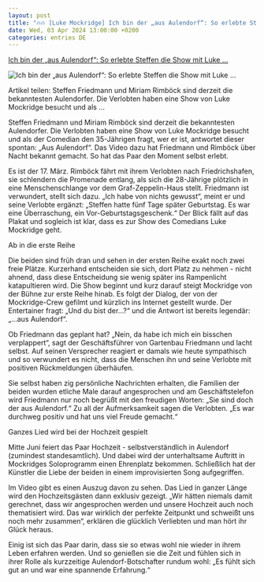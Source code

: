 ```yaml
---
layout: post
title: "🔥🔥 [Luke Mockridge] Ich bin der „aus Aulendorf“: So erlebte Steffen die Show mit Luke ..."
date: Wed, 03 Apr 2024 13:00:00 +0200
categories: entries DE
---
```

[Ich bin der „aus Aulendorf“: So erlebte Steffen die Show mit Luke ...](https://www.schwaebische.de/regional/oberschwaben/aulendorf/ich-bin-der-aus-aulendorf-so-erlebte-steffen-die-show-mit-luke-mockridge-2403770)

![Ich bin der „aus Aulendorf“: So erlebte Steffen die Show mit Luke ...](https://cdn.schwaebische.de/2024/04/03/2e09e0fc-7732-4431-bd97-b05f4e73ad67.jpeg)

Artikel teilen: Steffen Friedmann und Miriam Rimböck sind derzeit die bekanntesten Aulendorfer. Die Verlobten haben eine Show von Luke Mockridge besucht und als ...

Steffen Friedmann und Miriam Rimböck sind derzeit die bekanntesten Aulendorfer. Die Verlobten haben eine Show von Luke Mockridge besucht und als der Comedian den 35-Jährigen fragt, wer er ist, antwortet dieser spontan: „Aus Aulendorf“. Das Video dazu hat Friedmann und Rimböck über Nacht bekannt gemacht. So hat das Paar den Moment selbst erlebt.

Es ist der 17. März. Rimböck fährt mit ihrem Verlobten nach Friedrichshafen, sie schlendern die Promenade entlang, als sich die 28-Jährige plötzlich in eine Menschenschlange vor dem Graf-Zeppelin-Haus stellt. Friedmann ist verwundert, stellt sich dazu. „Ich habe von nichts gewusst“, meint er und seine Verlobte ergänzt: „Steffen hatte fünf Tage später Geburtstag. Es war eine Überraschung, ein Vor-Geburtstagsgeschenk.“ Der Blick fällt auf das Plakat und sogleich ist klar, dass es zur Show des Comedians Luke Mockridge geht.

Ab in die erste Reihe

Die beiden sind früh dran und sehen in der ersten Reihe exakt noch zwei freie Plätze. Kurzerhand entscheiden sie sich, dort Platz zu nehmen - nicht ahnend, dass diese Entscheidung sie wenig später ins Rampenlicht katapultieren wird. Die Show beginnt und kurz darauf steigt Mockridge von der Bühne zur erste Reihe hinab. Es folgt der Dialog, der von der Mockridge-Crew gefilmt und kürzlich ins Internet gestellt wurde. Der Entertainer fragt: „Und du bist der...?“ und die Antwort ist bereits legendär: „...aus Aulendorf“.

Ob Friedmann das geplant hat? „Nein, da habe ich mich ein bisschen verplappert“, sagt der Geschäftsführer von Gartenbau Friedmann und lacht selbst. Auf seinen Versprecher reagiert er damals wie heute sympathisch und so verwundert es nicht, dass die Menschen ihn und seine Verlobte mit positiven Rückmeldungen überhäufen.

Sie selbst haben zig persönliche Nachrichten erhalten, die Familien der beiden wurden etliche Male darauf angesprochen und am Geschäftstelefon wird Friedmann nur noch begrüßt mit den freudigen Worten: „Sie sind doch der aus Aulendorf.“ Zu all der Aufmerksamkeit sagen die Verlobten. „Es war durchweg positiv und hat uns viel Freude gemacht.“

Ganzes Lied wird bei der Hochzeit gespielt

Mitte Juni feiert das Paar Hochzeit - selbstverständlich in Aulendorf (zumindest standesamtlich). Und dabei wird der unterhaltsame Auftritt in Mockridges Soloprogramm einen Ehrenplatz bekommen. Schließlich hat der Künstler die Liebe der beiden in einem improvisierten Song aufgegriffen.

Im Video gibt es einen Auszug davon zu sehen. Das Lied in ganzer Länge wird den Hochzeitsgästen dann exklusiv gezeigt. „Wir hätten niemals damit gerechnet, dass wir angesprochen werden und unsere Hochzeit auch noch thematisiert wird. Das war wirklich der perfekte Zeitpunkt und schweißt uns noch mehr zusammen“, erklären die glücklich Verliebten und man hört ihr Glück heraus.

Einig ist sich das Paar darin, dass sie so etwas wohl nie wieder in ihrem Leben erfahren werden. Und so genießen sie die Zeit und fühlen sich in ihrer Rolle als kurzzeitige Aulendorf-Botschafter rundum wohl: „Es fühlt sich gut an und war eine spannende Erfahrung.“


